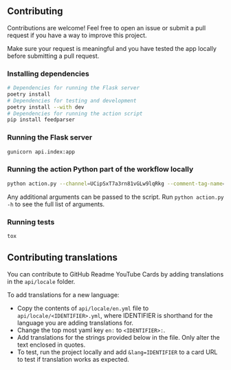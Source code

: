 ## Contributing

Contributions are welcome! Feel free to open an issue or submit a pull request if you have a way to improve this project.

Make sure your request is meaningful and you have tested the app locally before submitting a pull request.

### Installing dependencies

```bash
# Dependencies for running the Flask server
poetry install
# Dependencies for testing and development
poetry install --with dev
# Dependencies for running the action script
pip install feedparser
```

### Running the Flask server

```bash
gunicorn api.index:app
```

### Running the action Python part of the workflow locally

```bash
python action.py --channel=UCipSxT7a3rn81vGLw9lqRkg --comment-tag-name="EXAMPLE-YOUTUBE-CARDS"
```

Any additional arguments can be passed to the script. Run `python action.py -h` to see the full list of arguments.

### Running tests

```bash
tox
```

## Contributing translations

You can contribute to GitHub Readme YouTube Cards by adding translations in the `api/locale` folder.

To add translations for a new language:

- Copy the contents of `api/locale/en.yml` file to `api/locale/<IDENTIFIER>.yml`, where IDENTIFIER is shorthand for the language you are adding translations for.
- Change the top most yaml key `en:` to `<IDENTIFIER>:`.
- Add translations for the strings provided below in the file. Only alter the text enclosed in quotes.
- To test, run the project locally and add `&lang=IDENTIFIER` to a card URL to test if translation works as expected.
